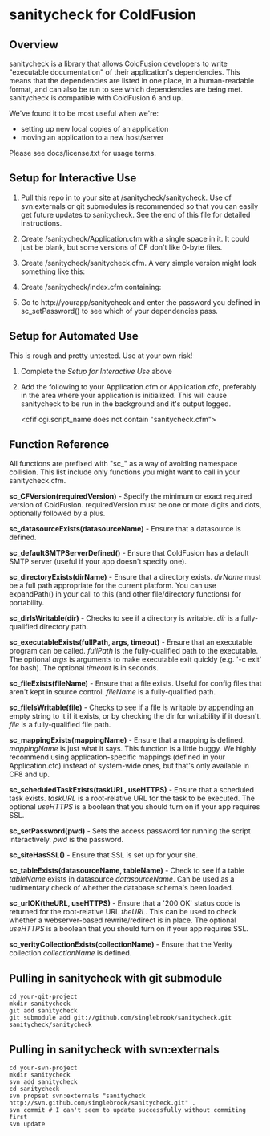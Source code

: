 sanitycheck for ColdFusion
==========================

Overview
--------
sanitycheck is a library that allows ColdFusion developers to write "executable documentation" of their application's dependencies. This means that the dependencies are listed in one place, in a human-readable format, and can also be run to see which dependencies are being met. sanitycheck is compatible with ColdFusion 6 and up.

We've found it to be most useful when we're:

  * setting up new local copies of an application
  * moving an application to a new host/server

Please see docs/license.txt for usage terms.

Setup for Interactive Use
-------------------------
  1. Pull this repo in to your site at /sanitycheck/sanitycheck. Use of svn:externals or git submodules is recommended so that you can easily get future updates to sanitycheck. See the end of this file for detailed instructions.

  2. Create /sanitycheck/Application.cfm with a single space in it. It could
just be blank, but some versions of CF don't like 0-byte files.

  3. Create /sanitycheck/sanitycheck.cfm. A very simple version might look something like this:

        <cfinclude template="sanitycheck/lib_sanitycheck.cfm">
        <cfset sc_setPassword("bigSecret")>
        <cfset sc_CFVersion("7+")>
        <cfset sc_mappingExists("lib")>

  4. Create /sanitycheck/index.cfm containing:

        <cflocation url="sanitycheck.cfm" addtoken="no">

  5. Go to http://yourapp/sanitycheck and enter the password you defined in sc_setPassword() to see which of your dependencies pass.
          
Setup for Automated Use
-----------------------
This is rough and pretty untested. Use at your own risk!

  1. Complete the *Setup for Interactive Use* above
  2. Add the following to your Application.cfm or Application.cfc, preferably in the area where your application is initialized. This will cause sanitycheck to be run in the background and it's output logged.

        <cfif cgi.script_name does not contain "sanitycheck.cfm">
          <cfinclude template="sanitycheck/sanitycheck.cfm">
        </cfif>

Function Reference
------------------
All functions are prefixed with "sc_" as a way of avoiding namespace collision. This list include only functions you might want to call in your sanitycheck.cfm.

**sc_CFVersion(requiredVersion)** - Specify the minimum or exact required version of ColdFusion. requiredVersion must be one or more digits and dots, optionally followed by a plus.

**sc_datasourceExists(datasourceName)** - Ensure that a datasource is defined.

**sc_defaultSMTPServerDefined()** - Ensure that ColdFusion has a default SMTP server (useful if your app doesn't specify one).

**sc_directoryExists(dirName)** - Ensure that a directory exists. *dirName* must be a full path appropriate for the current platform. You can use expandPath() in your call to this (and other file/directory functions) for portability.

**sc_dirIsWritable(dir)** - Checks to see if a directory is writable. *dir* is a fully-qualified directory path.

**sc_executableExists(fullPath, args, timeout)** - Ensure that an executable program can be called. *fullPath* is the fully-qualified path to the executable. The optional *args* is arguments to make executable exit quickly (e.g. '-c exit' for bash). The optional *timeout* is in seconds.

**sc_fileExists(fileName)** - Ensure that a file exists. Useful for config files that aren't kept in source control. *fileName* is a fully-qualified path.

**sc_fileIsWritable(file)** - Checks to see if a file is writable by appending an empty string to it if it exists, or by checking the dir for writability if it doesn't. *file* is a fully-qualified file path.

**sc_mappingExists(mappingName)** - Ensure that a mapping is defined. *mappingName* is just what it says. This function is a little buggy. We highly recommend using application-specific mappings (defined in your Application.cfc) instead of system-wide ones, but that's only available in CF8 and up.

**sc_scheduledTaskExists(taskURL, useHTTPS)** - Ensure that a scheduled task exists. *taskURL* is a root-relative URL for the task to be executed. The optional *useHTTPS* is a boolean that you should turn on if your app requires SSL.

**sc_setPassword(pwd)** - Sets the access password for running the script interactively. *pwd* is the password.

**sc_siteHasSSL()** - Ensure that SSL is set up for your site.

**sc_tableExists(datasourceName, tableName)** - Check to see if a table *tableName* exists in datasource *datasourceName*. Can be used as a rudimentary check of whether the database schema's been loaded.

**sc_urlOK(theURL, useHTTPS)** - Ensure that a '200 OK' status code is returned for the root-relative URL *theURL*. This can be used to check whether a webserver-based rewrite/redirect is in place. The optional *useHTTPS* is a boolean that you should turn on if your app requires SSL.

**sc_verityCollectionExists(collectionName)** - Ensure that the Verity collection *collectionName* is defined.

Pulling in sanitycheck with git submodule
-----------------------------------------
    cd your-git-project
    mkdir sanitycheck
    git add sanitycheck
    git submodule add git://github.com/singlebrook/sanitycheck.git sanitycheck/sanitycheck

Pulling in sanitycheck with svn:externals
-----------------------------------------
    cd your-svn-project
    mkdir sanitycheck
    svn add sanitycheck
    cd sanitycheck
    svn propset svn:externals "sanitycheck http://svn.github.com/singlebrook/sanitycheck.git" .
    svn commit # I can't seem to update successfully without commiting first
    svn update
